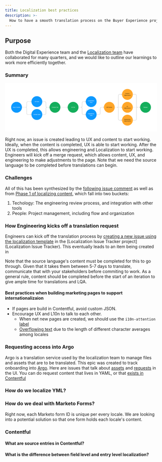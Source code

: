 ```yaml
---
title: Localization best practices
description: >-
  How to have a smooth translation process on the Buyer Experience project from start to finish, with common pitfalls and tips to make that easy for translators, stakeholders, and engineers. 
---
```


## Purpose

Both the Digital Experience team and the [Localization team](https://handbook.gitlab.com/handbook/marketing/localization/) have collaborated for many quarters, and we would like to outline our learnings to work more efficiently together. 


### Summary

![Flowchart of process current process](current-expected-localization-flow.png) 

Right now, an issue is created leading to UX and content to start working. Ideally, when the content is completed, UX is able to start working. After the UX is completed, this allows engineering and Localization to start working. Engineers will kick off a merge request, which allows content, UX, and engineering to make adjustments to the page. Note that we need the source language to be completed before translations can begin. 

### Challenges

All of this has been synthesized by the [following issue comment](https://gitlab.com/gitlab-com/marketing/digital-experience/buyer-experience/-/issues/3855#note_1980717872) as well as from [Phase 1 of localizing content](https://gitlab.com/gitlab-com/localization/localization-team/-/issues/169#recycle-improvements-what-can-be-improved), which fall into two buckets:

1. Techology: The engineering review process, and integration with other tools
1. People: Project management, including flow and organization


### How Engineering kicks off a translation request

Engineers can kick off the translation process by [creating a new issue using the localization template](https://gitlab.com/gitlab-com/localization/issue-tracker/-/issues/new?issuable_template=localization-request) in the [Localization Issue Tracker project](Localization Issue Tracker). This eventually leads to an item being created in 

Note that the source language's content must be completed for this to go through. Given that it takes them between 5-7 days to translate, communicate that with your stakeholders before commiting to work. As a general rule, content should be completed before the start of an iteration to give ample time for translations and LQA.


#### Best practices when building marketing pages to support internationalizaion

- If pages are build in Contentful, avoid custom JSON. 
- Encourage UX and L10n to talk to each other.
  - When net new pages are created, we should use the `i10n-attention` [label](https://gitlab.com/groups/gitlab-com/-/labels?subscribed=&sort=relevance&search=l10n-attention)
  - [Overflowing text](https://gitlab.com/gitlab-com/localization/localization-team/-/issues/171) due to the length of different character averages among locales


### Requesting access into Argo

Argo is a translation service used by the localization team to manage files and assets that are to be translated. This epic was created to track onboarding into [Argo](https://gitlab.com/gitlab-com/localization/localization-team/-/issues/156). Here are issues that talk about [assets](https://gitlab.com/gitlab-com/localization/localization-team/-/issues/173) and [requests](https://gitlab.com/gitlab-com/localization/localization-team/-/issues/174) in the UI. You can do request content that lives in YAML, or that [exists in Contentful](https://gitlab.com/gitlab-com/localization/localization-team/-/issues/172) 




### How do we localize YML? 


### How do we deal with Marketo Forms? 

Right now, each Marketo form ID is unique per every locale. We are looking into a potential solution so that one form holds each locale's content. 


### Contentful


#### What are source entries in Contentful?


#### What is the difference between field level and entry level localization? 








